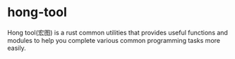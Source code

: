 # hong-tool
Hong tool(宏图) is a rust common utilities that provides useful functions and modules to help you complete various common programming tasks more easily.

